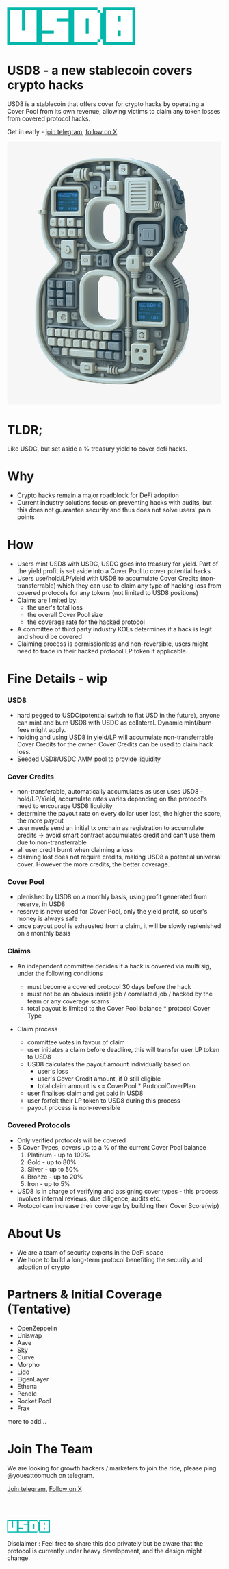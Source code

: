 <img src="./assets/logo.png" width="300px" />

# USD8 - a new stablecoin covers crypto hacks

USD8 is a stablecoin that offers cover for crypto hacks by operating a Cover Pool from its own revenue, allowing victims to claim any token losses from covered protocol hacks.

Get in early - [join telegram](https://t.me/+sl4knzNQFE8xYmE1), [follow on X](https://x.com/USD8_official) 

<img src="./assets/3d8.png" width="500px"/>      

# TLDR;
Like USDC, but set aside a % treasury yield to cover defi hacks.

# Why
- Crypto hacks remain a major roadblock for DeFi adoption
- Current industry solutions focus on preventing hacks with audits, but this does not guarantee security and thus does not solve users' pain points

# How
- Users mint USD8 with USDC, USDC goes into treasury for yield. Part of the yield profit is set aside into a Cover Pool to cover potential hacks
- Users use/hold/LP/yield with USD8 to accumulate Cover Credits (non-transferrable) which they can use to claim any type of hacking loss from covered protocols for any tokens (not limited to USD8 positions)
- Claims are limited by:
    - the user's total loss
    - the overall Cover Pool size
    - the coverage rate for the hacked protocol
- A committee of third party industry KOLs determines if a hack is legit and should be covered
- Claiming process is permissionless and non-reversible, users might need to trade in their hacked protocol LP token if applicable. 

# Fine Details - wip
### USD8
- hard pegged to USDC(potential switch to fiat USD in the future), anyone can mint and burn USD8 with USDC as collateral. Dynamic mint/burn fees might apply.
- holding and using USD8 in yield/LP will accumulate non-transferrable Cover Credits for the owner. Cover Credits can be used to claim hack loss.
- Seeded USD8/USDC AMM pool to provide liquidity

### Cover Credits
- non-transferable, automatically accumulates as user uses USD8 - hold/LP/Yield, accumulate rates varies depending on the protocol's need to encourage USD8 liquidity
- determine the payout rate on every dollar user lost, the higher the score, the more payout
- user needs send an initial tx onchain as registration to accumulate credits -> avoid smart contract accumulates credit and can't use them due to non-transferrable
- all user credit burnt when claiming a loss
- claiming lost does not require credits, making USD8 a potential universal cover. However the more credits, the better coverage.

### Cover Pool
- plenished by USD8 on a monthly basis, using profit generated from reserve, in USD8
- reserve is never used for Cover Pool, only the yield profit, so user's money is always safe
- once payout pool is exhausted from a claim, it will be slowly replenished on a monthly basis


### Claims
-  An independent committee decides if a hack is covered via multi sig, under the following conditions
	- must become a covered protocol 30 days before the hack
	- must not be an obvious inside job / correlated job / hacked by the team or any coverage scams
	- total payout is limited to the Cover Pool balance * protocol Cover Type

- Claim process 
	- committee votes in favour of claim
	- user initiates a claim before deadline, this will transfer user LP token to USD8
	- USD8 calculates the payout amount individually based on 
        - user's loss
        - user's Cover Credit amount, if 0 still eligible
        - total claim amount is <= CoverPool * ProtocolCoverPlan
	- user finalises claim and get paid in USD8
	- user forfeit their LP token to USD8 during this process
	- payout process is non-reversible


### Covered Protocols
- Only verified protocols will be covered
- 5 Cover Types, covers up to a % of the current Cover Pool balance
	1. Platinum - up to 100% 
	2. Gold - up to 80%
	3. Silver - up to 50%
	4. Bronze - up to 20%
	5. Iron - up to 5%
- USD8 is in charge of verifying and assigning cover types -  this process involves internal reviews, due diligence, audits etc.
- Protocol can increase their coverage by building their Cover Score(wip)



# About Us
- We are a team of security experts in the DeFi space
- We hope to build a long-term protocol benefiting the security and adoption of crypto

# Partners & Initial Coverage (Tentative)
- OpenZeppelin
- Uniswap
- Aave
- Sky
- Curve
- Morpho
- Lido
- EigenLayer
- Ethena
- Pendle
- Rocket Pool
- Frax

more to add...

# Join The Team
We are looking for growth hackers / marketers to join the ride, please ping @youeattoomuch on telegram.

[Join telegram](https://t.me/+sl4knzNQFE8xYmE1), [Follow on X](https://x.com/USD8_official) 

<br/>
<br/>
<br/>
<img src="./assets/logo.png" width="100px" />

Disclaimer : Feel free to share this doc privately but be aware that the protocol is currently under heavy development, and the design might change.  

